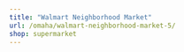 ```yaml
---
title: "Walmart Neighborhood Market"
url: /omaha/walmart-neighborhood-market-5/
shop: supermarket
---
```

